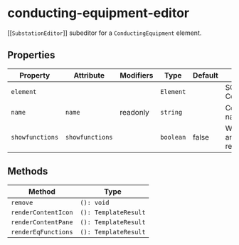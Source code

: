 # conducting-equipment-editor

[[`SubstationEditor`]] subeditor for a `ConductingEquipment` element.

## Properties

| Property        | Attribute       | Modifiers | Type      | Default | Description                                      |
|-----------------|-----------------|-----------|-----------|---------|--------------------------------------------------|
| `element`       |                 |           | `Element` |         | SCL element ConductingEquipment                  |
| `name`          | `name`          | readonly  | `string`  |         | ConductingEquipment name attribute               |
| `showfunctions` | `showfunctions` |           | `boolean` | false   | Whether `EqFunction` and `SubEqFunction` are rendered |

## Methods

| Method              | Type                 |
|---------------------|----------------------|
| `remove`            | `(): void`           |
| `renderContentIcon` | `(): TemplateResult` |
| `renderContentPane` | `(): TemplateResult` |
| `renderEqFunctions` | `(): TemplateResult` |
